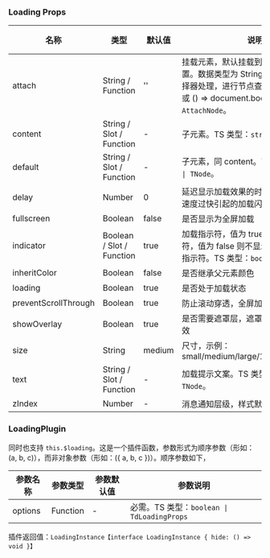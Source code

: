 ### Loading Props

名称 | 类型 | 默认值 | 说明 | 必传
-- | -- | -- | -- | --
attach | String / Function | '' | 挂载元素，默认挂载到组件本身所在的位置。数据类型为 String 时，会被当作选择器处理，进行节点查询。示例：'body' 或 () => document.body。TS 类型：`AttachNode`。 | N
content | String / Slot / Function | - | 子元素。TS 类型：`string \| TNode`。 | N
default | String / Slot / Function | - | 子元素，同 content。TS 类型：`string \| TNode`。 | N
delay | Number | 0 | 延迟显示加载效果的时间，用于防止请求速度过快引起的加载闪烁，单位：毫秒 | N
fullscreen | Boolean | false | 是否显示为全屏加载 | N
indicator | Boolean / Slot / Function | true | 加载指示符，值为 true 显示默认指示符，值为 false 则不显示，也可以自定义指示符。TS 类型：`boolean \| TNode`。 | N
inheritColor | Boolean | false | 是否继承父元素颜色 | N
loading | Boolean | true | 是否处于加载状态 | N
preventScrollThrough | Boolean | true | 防止滚动穿透，全屏加载模式有效 | N
showOverlay | Boolean | true | 是否需要遮罩层，遮罩层对包裹元素才有效 | N
size | String | medium | 尺寸，示例：small/medium/large/12px/56px/0.3em | N
text | String / Slot / Function | - | 加载提示文案。TS 类型：`string \| TNode`。 | N
zIndex | Number | - | 消息通知层级，样式默认为 3500 | N

### LoadingPlugin

同时也支持 `this.$loading`。这是一个插件函数，参数形式为顺序参数（形如：(a, b, c)），而非对象参数（形如：({ a, b, c })）。顺序参数如下，

参数名称 | 参数类型 | 参数默认值 | 参数说明
-- | -- | -- | --
options | Function | - | 必需。TS 类型：`boolean \| TdLoadingProps`

插件返回值：`LoadingInstance【interface LoadingInstance { hide: () => void }】`